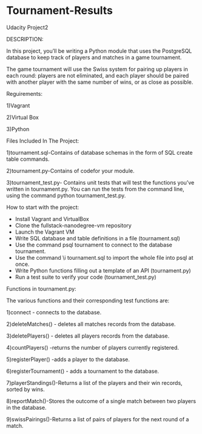 # Tournament-Results
Udacity Project2

DESCRIPTION:

In this project, you’ll be writing a Python module that uses the PostgreSQL database to keep 
track of players and matches in a game tournament.

The game tournament will use the Swiss system for pairing up players in each round: players are not eliminated,
and each player should be paired with another player with the same number of wins, or as close as possible.


Reguirements:

1)Vagrant

2)Virtual Box

3)Python

Files Included In The Project:

1)tournament.sql-Contains of database schemas in the form of SQL create table commands.

2)tournament.py-Contains of codefor your module.

3)tournament_test.py- Contains unit tests that will test the functions you’ve written in tournament.py.
You can run the tests from the command line, using the command python tournament_test.py.

How to start with the project:

   - Install Vagrant and VirtualBox
   - Clone the fullstack-nanodegree-vm repository
   - Launch the Vagrant VM
   - Write SQL database and table definitions in a file (tournament.sql)
   - Use the command psql tournament to connect to the database tournament.
   - Use the command \i tournament.sql to import the whole file into psql at once.
   - Write Python functions filling out a template of an API (tournament.py)
   - Run a test suite to verify your code (tournament_test.py)
   
Functions in tournament.py:

The various functions and their corresponding test functions are:

1)connect - connects to the database.

2)deleteMatches() - deletes all matches records from the database.

3)deletePlayers() - deletes all players records from the database.

4)countPlayers() -returns the number of players currently registered.

5)registerPlayer() -adds a player to the database.

6)registerTournament() - adds a tournament to the database.

7)playerStandings()-Returns a list of the players and their win records, sorted by wins.

8)reportMatch()-Stores the outcome of a single match between two players in the database.

9)swissPairings()-Returns a list of pairs of players for the next round of a match.
